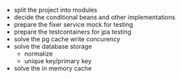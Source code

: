 - split the project into modules
- decide the conditional beans and other implementations
- prepare the fixer service mock for testing
- prepare the testcontainers for jpa testing
- solve the pg cache write concurency
- solve the database storage
  - normalize
  - unique key/primary key
- solve the in memory cache
